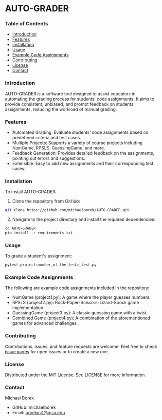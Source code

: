 # AUTO-GRADER

### Table of Contents

- [Introduction](#introduction)
- [Features](#features)
- [Installation](#installation)
- [Usage](#usage)
- [Example Code Assignments](#example-code-assignments)
- [Contributing](#contributing)
- [License](#license)
- [Contact](#contact)

### Introduction

AUTO-GRADER is a software tool designed to assist educators in automating the grading process for students' code assignments. It aims to provide consistent, unbiased, and prompt feedback on students' assignments, reducing the workload of manual grading.

### Features

- Automated Grading: Evaluate students' code assignments based on predefined criteria and test cases.
- Multiple Projects: Supports a variety of course projects including NumGame, RPSLS, GuessingGame, and more.
- Feedback Generation: Provides detailed feedback on the assignments, pointing out errors and suggestions.
- Extensible: Easy to add new assignments and their corresponding test cases.

### Installation

To install AUTO-GRADER:

1. Clone the repository from GitHub:

```bash
git clone https://github.com/michaelborek/AUTO-GRADER.git
```

2. Navigate to the project directory and install the required dependencies:

```bash
cd AUTO-GRADER
pip install -r requirements.txt
```


### Usage
To grade a student's assignment:


```bash
pytest project<number_of_the_test>_test.py
```

### Example Code Assignments
The following are example code assignments included in the repository:

- NumGame (project1.py): A game where the player guesses numbers.
- RPSLS (project2.py): Rock-Paper-Scissors-Lizard-Spock game implementation.
- GuessingGame (project3.py): A classic guessing game with a twist.
- Combined Game (project4.py): A combination of the aforementioned games for advanced challenges.

### Contributing
Contributions, issues, and feature requests are welcome! Feel free to check [issue pages](https://github.com/michaelborek/AUTO-GRADER/issues) for open issues or to create a new one.

### License
Distributed under the MIT License. See LICENSE for more information.

### Contact
Michael Borek

- GitHub: michaelborek
- Email: borekmi1@msu.edu
